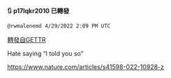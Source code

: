 
**:arrows_clockwise: p17lqkr2010 已轉發**

`@rwmalonemd 4/29/2022 2:09 PM UTC`

[轉發自GETTR](https://gettr.com/post/p17lqkr2010)

Hate saying “I told you so”

https://www.nature.com/articles/s41598-022-10928-z

